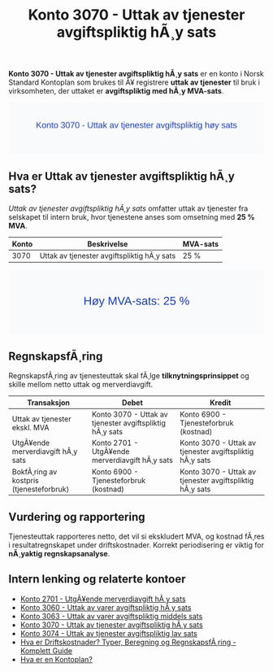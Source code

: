 ﻿---
title: "Konto 3070 - Uttak av tjenester avgiftspliktig hÃ¸y sats"
meta_title: "3070-uttak-av-tjenester-avgiftspliktig-hoy-sats"
meta_description: '**Konto 3070 - Uttak av tjenester avgiftspliktig hÃ¸y sats** er en konto i Norsk Standard Kontoplan som brukes til Ã¥ registrere **uttak av tjenester** til bruk...'
slug: 3070-uttak-av-tjenester-avgiftspliktig-hoy-sats
type: blog
layout: pages/single
---

**Konto 3070 - Uttak av tjenester avgiftspliktig hÃ¸y sats** er en konto i Norsk Standard Kontoplan som brukes til Ã¥ registrere **uttak av tjenester** til bruk i virksomheten, der uttaket er **avgiftspliktig med hÃ¸y MVA-sats**.

![Illustrasjon av konto 3070 Uttak av tjenester avgiftspliktig hÃ¸y sats](3070-uttak-av-tjenester-avgiftspliktig-hoy-sats-image.svg)

## Hva er Uttak av tjenester avgiftspliktig hÃ¸y sats?

*Uttak av tjenester avgiftspliktig hÃ¸y sats* omfatter uttak av tjenester fra selskapet til intern bruk, hvor tjenestene anses som omsetning med **25 % MVA**.

| Konto | Beskrivelse                                             | MVA-sats |
|-------|---------------------------------------------------------|----------|
| 3070  | Uttak av tjenester avgiftspliktig hÃ¸y sats              | 25 %     |

![HÃ¸y MVA-sats: 25 %](3070-mva-hoy-sats.svg)

## RegnskapsfÃ¸ring

RegnskapsfÃ¸ring av tjenesteuttak skal fÃ¸lge **tilknytningsprinsippet** og skille mellom netto uttak og merverdiavgift.

| Transaksjon                                  | Debet                                                | Kredit                                                |
|----------------------------------------------|------------------------------------------------------|-------------------------------------------------------|
| Uttak av tjenester ekskl. MVA                | Konto 3070 - Uttak av tjenester avgiftspliktig hÃ¸y sats | Konto 6900 - Tjenesteforbruk (kostnad)               |
| UtgÃ¥ende merverdiavgift hÃ¸y sats             | Konto 2701 - UtgÃ¥ende merverdiavgift hÃ¸y sats         | Konto 3070 - Uttak av tjenester avgiftspliktig hÃ¸y sats |
| BokfÃ¸ring av kostpris (tjenesteforbruk)      | Konto 6900 - Tjenesteforbruk (kostnad)                | Konto 3070 - Uttak av tjenester avgiftspliktig hÃ¸y sats |

## Vurdering og rapportering

Tjenesteuttak rapporteres netto, det vil si ekskludert MVA, og kostnad fÃ¸res i resultatregnskapet under driftskostnader. Korrekt periodisering er viktig for **nÃ¸yaktig regnskapsanalyse**.

## Intern lenking og relaterte kontoer

* [Konto 2701 - UtgÃ¥ende merverdiavgift hÃ¸y sats](/blogs/kontoplan/2701-utgaende-merverdiavgift-hoy-sats "Konto 2701 - UtgÃ¥ende merverdiavgift hÃ¸y sats")
* [Konto 3060 - Uttak av varer avgiftspliktig hÃ¸y sats](/blogs/kontoplan/3060-uttak-av-varer-avgiftspliktig-hoy-sats "Konto 3060 - Uttak av varer avgiftspliktig hÃ¸y sats")
* [Konto 3063 - Uttak av varer avgiftspliktig middels sats](/blogs/kontoplan/3063-uttak-av-varer-avgiftspliktig-middels-sats "Konto 3063 - Uttak av varer avgiftspliktig middels sats")
* [Konto 3070 - Uttak av tjenester avgiftspliktig hÃ¸y sats](/blogs/kontoplan/3070-uttak-av-tjenester-avgiftspliktig-hoy-sats "Konto 3070 - Uttak av tjenester avgiftspliktig hÃ¸y sats")
* [Konto 3074 - Uttak av tjenester avgiftspliktig lav sats](/blogs/kontoplan/3074-uttak-av-tjenester-avgiftspliktig-lav-sats "Konto 3074 - Uttak av tjenester avgiftspliktig lav sats")
* [Hva er Driftskostnader? Typer, Beregning og RegnskapsfÃ¸ring - Komplett Guide](/blogs/regnskap/hva-er-driftskostnader "Hva er Driftskostnader? Typer, Beregning og RegnskapsfÃ¸ring - Komplett Guide")
* [Hva er en Kontoplan?](/blogs/regnskap/hva-er-kontoplan "Hva er en Kontoplan? Komplett Guide til Kontoplaner i Norsk Regnskap")

